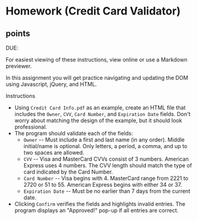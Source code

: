 # Homework (Credit Card Validator)

## points

DUE: 

For easiest viewing of these instructions, view online or use a Markdown previewer.

In this assignment you will get practice navigating and updating the DOM using Javascript, jQuery, and HTML.

Instructions

* Using `Credit Card Info.pdf` as an example, create an HTML file that includes the `Owner`, `CVV`, `Card Number`, and `Expiration Date` fields. Don't worry about matching the design of the example, but it should look professional.
* The program should validate each of the fields:
  * `Owner` -- Must include a first and last name (in any order). Middle initial/name is optional. Only letters, a period, a comma, and up to two spaces are allowed.
  * `CVV` -- Visa and MasterCard CVVs consist of 3 numbers. American Express uses 4 numbers. The CVV length should match the type of card indicated by the Card Number.
  * `Card Number` -- Visa begins with 4. MasterCard range from 2221 to 2720 or 51 to 55. American Express begins with either 34 or 37.
  * `Expiration Date` -- Must be no earlier than 7 days from the current date.
* Clicking `Confirm` verifies the fields and highlights invalid entries. The program displays an "Approved!" pop-up if all entries are correct.
